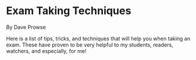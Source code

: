 # Exam Taking Techniques
By Dave Prowse

Here is a list of tips, tricks, and techniques that will help you when taking an exam. These have proven to be very helpful to my students, readers, watchers, and especially, for me!

